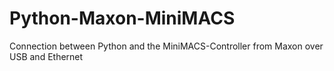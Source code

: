 # Python-Maxon-MiniMACS
Connection between Python and the MiniMACS-Controller from Maxon over USB and Ethernet
